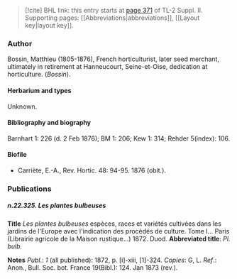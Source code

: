 > [!cite] BHL link: this entry starts at [page 371](https://www.biodiversitylibrary.org/item/103859#page/381/mode/1up) of TL-2 Suppl. II.
> Supporting pages: [[Abbreviations|abbreviations]], [[Layout key|layout key]].

### Author

Bossin, Matthieu (1805-1876), French horticulturist, later seed merchant, ultimately in retirement at Hanneucourt, Seine-et-Oise, dedication at horticulture. (*Bossin*).

#### Herbarium and types

Unknown.

#### Bibliography and biography

Barnhart 1: 226 (d. 2 Feb 1876); BM 1: 206; Kew 1: 314; Rehder 5(index): 106.

#### Biofile

- Carriète, E.-A., Rev. Hortic. 48: 94-95. 1876 (obit.).

### Publications

##### n.22.325. Les plantes bulbeuses

**Title**
*Les plantes bulbeuses* espèces, races et variétés cultivées dans les jardins de l'Europe avec l'indication des procédés de culture. Tome I... Paris (Librairie agricole de la Maison rustique...) 1872. Duod.
**Abbreviated title**: *Pl. bulb.*

**Notes**
*Publ*.: *1* (all published): 1872, p. \[i\]-xiii, \[1\]-324. *Copies*: G, L.
*Ref*.: Anon., Bull. Soc. bot. France 19(Bibl.): 124. Jan 1873 (rev.).

